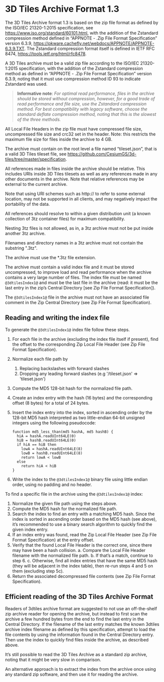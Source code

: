 # 3D Tiles Archive Format 1.3

The 3D Tiles Archive format 1.3 is based on the zip file format as defined by the ISO/IEC 21320-1:2015 specification, see https://www.iso.org/standard/60101.html, with the addition of the Zstandard compression method defined in “APPNOTE - .Zip File Format Specification” version 6.3.9, https://pkware.cachefly.net/webdocs/APPNOTE/APPNOTE-6.3.9.TXT. The Zstandard compression format itself is defined in IETF RFC 8474, https://tools.ietf.org/html/rfc8478.

A 3D Tiles archive must be a valid zip file according to the ISO/IEC 21320-1:2015 specification, with the addition of the Zstandard compression method as defined in “APPNOTE - .Zip File Format Specification” version 6.3.9, noting that it must use compression method ID 93 to indicate Zstandard was used.

> **Informative note**: _For optimal read performance, files in the archive should be stored without compression, however, for a good trade of read performance and file size, use the Zstandard compression method. For best compatibility with legacy software, choose the standard deflate compression method, noting that this is the slowest of the three methods._

All Local File Headers in the zip file must have compressed file size, uncompressed file size and crc32 set in the header. Note: this restricts the maximum file size for files inside the archive to 4 GB.

The archive must contain on the root level a file named “tileset.json”, that is a valid 3D Tiles tileset file, see https://github.com/CesiumGS/3d-tiles/tree/master/specification.

All references made in files inside the archive should be relative. This includes URIs inside 3D Tiles tilesets as well as any references made in any other documents in the archive. Note that relative references may be external to the current archive.

Note that using URI schemes such as http:// to refer to some external location, may not be supported in all clients, and may negatively impact the portability of the data.

All references should resolve to within a given distribution unit (a known collection of 3tz container files) for maximum compatibility.

Nesting 3tz files is not allowed, as in, a 3tz archive must not be put inside another 3tz archive.

Filenames and directory names in a 3tz archive must not contain the substring ".3tz".

The archive must use the *.3tz file extension.

The archive must contain a valid index file and it must be stored uncompressed, to improve load and read performance when the archive contains a very large number of files. The index file must be named `@3dtilesIndex1@` and must be the last file in the archive (read: it must be the last entry in the zip’s Central Directory [see Zip File Format Specification]).

The `@3dtilesIndex1@` file in the archive must not have an associated file comment in the Zip Central Directory (see Zip File Format Specification).

## Reading and writing the index file

To generate the `@3dtilesIndex1@` index file follow these steps.

1.	For each file in the archive (excluding the index file itself if present), find the offset to the corresponding Zip Local File Header (see Zip File Format Specification).
2.	Normalize each file path by
    1.	Replacing backslashes with forward slashes
    2.	Dropping any leading forward slashes (e.g '/tileset.json' => 'tileset.json')
3.	Compute the MD5 128-bit hash for the normalized file path.
4.	Create an index entry with the hash (16 bytes) and the corresponding offset (8 bytes) for a total of 24 bytes.
5.	Insert the index entry into the index, sorted in ascending order by the 128-bit MD5 hash interpreted as two little-endian 64-bit unsigned integers using the following pseudocode:

        function md5_less_than(md5 hashA, md5 hashB) {
          hiA = hashA.readUInt64LE(0)
          hiB = hashB.readUInt64LE(0)
          if hiA == hiB then
            lowA = hashA.readUInt64LE(8)
            lowB = hashB.readUInt64LE(8)
            return lowA < lowB
          else
            return hiA < hiB
        }
		
6.	Write the index to the `@3dtilesIndex1@` binary file using little endian order, using no padding and no header.

To find a specific file in the archive using the `@3dtilesIndex1@` index:
1.	Normalize the given file path using the steps above.
2.	Compute the MD5 hash for the normalized file path.
3.	Search the index to find an entry with a matching MD5 hash. Since the index is sorted in ascending order based on the MD5 hash (see above), it’s recommended to use a binary search algorithm to quickly find the given index entry.
4.	If an index entry was found, read the Zip Local File Header (see Zip File Format Specification) at the entry offset.
5.	Verify that the found Local File Header is the correct one, since there may have been a hash collision.
a.	Compare the Local File Header filename with the normalized file path.
b.	If that’s a match, continue to step 6.
c.	Otherwise, find all index entries that have the same MD5 hash (they will be adjacent in the index table), then re-run steps 4 and 5 on them (excluding step 5c).
6.	Return the associated decompressed file contents (see Zip File Format Specification).

## Efficient reading of the 3D Tiles Archive Format

Readers of 3dtiles archive format are suggested to not use an off-the-shelf zip archive reader for opening the archive, but instead to first scan the archive a few hundred bytes from the end to find the last entry in the Central Directory. If the filename of the last entry matches the known 3dtiles archive index filename as defined by this specification, attempt to load the file contents by using the information found in the Central Directory entry. Then use the index to quickly find files inside the archive, as described above.

It’s still possible to read the 3D Tiles Archive as a standard zip archive, noting that it might be very slow in comparison.

An alternative approach is to extract the index from the archive once using any standard zip software, and then use it for reading the archive.
